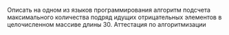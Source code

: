 Описать на одном из языков программирования алгоритм подсчета 
максимального количества подряд идущих отрицательных элементов в целочисленном массиве длины 30.
Аттестация по алгоритмизации